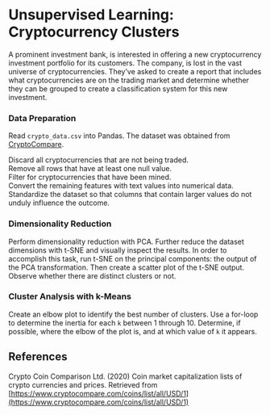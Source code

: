 # Unsupervised Learning: Cryptocurrency Clusters  

A prominent investment bank, is interested in offering a new cryptocurrency investment portfolio for its customers. The company, is lost in the vast universe of cryptocurrencies. They’ve asked to create a report that includes what cryptocurrencies are on the trading market and determine whether they can be grouped to create a classification system for this new investment.  
  
### Data Preparation

Read `crypto_data.csv` into Pandas. The dataset was obtained from [CryptoCompare](https://min-api.cryptocompare.com/data/all/coinlist).

Discard all cryptocurrencies that are not being traded.  
Remove all rows that have at least one null value.  
Filter for cryptocurrencies that have been mined.  
Convert the remaining features with text values into numerical data.  
Standardize the dataset so that columns that contain larger values do not unduly influence the outcome.  
  
### Dimensionality Reduction  
  
Perform dimensionality reduction with PCA.  Further reduce the dataset dimensions with t-SNE and visually inspect the results. In order to accomplish this task, run t-SNE on the principal components: the output of the PCA transformation. Then create a scatter plot of the t-SNE output. Observe whether there are distinct clusters or not.  
  
### Cluster Analysis with k-Means  
  
Create an elbow plot to identify the best number of clusters. Use a for-loop to determine the inertia for each `k` between 1 through 10. Determine, if possible, where the elbow of the plot is, and at which value of `k` it appears.  
  
## References  
  
Crypto Coin Comparison Ltd. (2020) Coin market capitalization lists of crypto currencies and prices. Retrieved from [https://www.cryptocompare.com/coins/list/all/USD/1](https://www.cryptocompare.com/coins/list/all/USD/1)  
